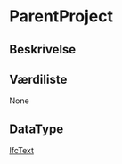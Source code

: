 # ParentProject

## Beskrivelse

## Værdiliste

None

## DataType

[IfcText](../DataTypes/IfcText.md)
